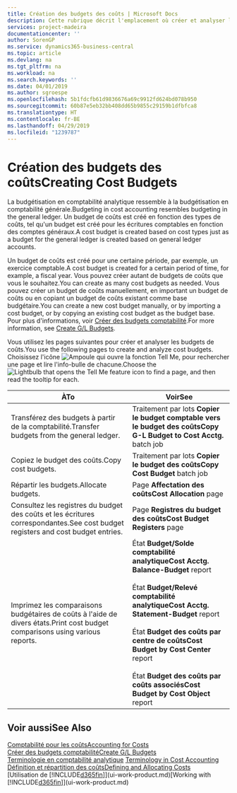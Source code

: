 ```yaml
---
title: Création des budgets des coûts | Microsoft Docs
description: Cette rubrique décrit l'emplacement où créer et analyser les budgets des coûts.
services: project-madeira
documentationcenter: ''
author: SorenGP
ms.service: dynamics365-business-central
ms.topic: article
ms.devlang: na
ms.tgt_pltfrm: na
ms.workload: na
ms.search.keywords: ''
ms.date: 04/01/2019
ms.author: sgroespe
ms.openlocfilehash: 5b1fdcfb61d9836676a69c9912fd624bd078b950
ms.sourcegitcommit: 60b87e5eb32bb408dd65b9855c29159b1dfbfca8
ms.translationtype: HT
ms.contentlocale: fr-BE
ms.lasthandoff: 04/29/2019
ms.locfileid: "1239787"
---
```

# <a name="creating-cost-budgets"></a><span data-ttu-id="285b7-103">Création des budgets des coûts</span><span class="sxs-lookup"><span data-stu-id="285b7-103">Creating Cost Budgets</span></span>
<span data-ttu-id="285b7-104">La budgétisation en comptabilité analytique ressemble à la budgétisation en comptabilité générale.</span><span class="sxs-lookup"><span data-stu-id="285b7-104">Budgeting in cost accounting resembles budgeting in the general ledger.</span></span> <span data-ttu-id="285b7-105">Un budget de coûts est créé en fonction des types de coûts, tel qu'un budget est créé pour les écritures comptables en fonction des comptes généraux.</span><span class="sxs-lookup"><span data-stu-id="285b7-105">A cost budget is created based on cost types just as a budget for the general ledger is created based on general ledger accounts.</span></span>  

<span data-ttu-id="285b7-106">Un budget de coûts est créé pour une certaine période, par exemple, un exercice comptable.</span><span class="sxs-lookup"><span data-stu-id="285b7-106">A cost budget is created for a certain period of time, for example, a fiscal year.</span></span> <span data-ttu-id="285b7-107">Vous pouvez créer autant de budgets de coûts que vous le souhaitez.</span><span class="sxs-lookup"><span data-stu-id="285b7-107">You can create as many cost budgets as needed.</span></span> <span data-ttu-id="285b7-108">Vous pouvez créer un budget de coûts manuellement, en important un budget de coûts ou en copiant un budget de coûts existant comme base budgétaire.</span><span class="sxs-lookup"><span data-stu-id="285b7-108">You can create a new cost budget manually, or by importing a cost budget, or by copying an existing cost budget as the budget base.</span></span> <span data-ttu-id="285b7-109">Pour plus d'informations, voir [Créer des budgets comptabilité](finance-how-create-budgets.md).</span><span class="sxs-lookup"><span data-stu-id="285b7-109">For more information, see [Create G/L Budgets](finance-how-create-budgets.md).</span></span>

<span data-ttu-id="285b7-110">Vous utilisez les pages suivantes pour créer et analyser les budgets de coûts.</span><span class="sxs-lookup"><span data-stu-id="285b7-110">You use the following pages to create and analyze cost budgets.</span></span> <span data-ttu-id="285b7-111">Choisissez l'icône ![Ampoule qui ouvre la fonction Tell Me](media/ui-search/search_small.png "Dites-moi ce que vous voulez faire"), pour rechercher une page et lire l'info-bulle de chacune.</span><span class="sxs-lookup"><span data-stu-id="285b7-111">Choose the ![Lightbulb that opens the Tell Me feature](media/ui-search/search_small.png "Tell me what you want to do") icon to find a page, and then read the tooltip for each.</span></span>

|<span data-ttu-id="285b7-112">À</span><span class="sxs-lookup"><span data-stu-id="285b7-112">To</span></span>|<span data-ttu-id="285b7-113">Voir</span><span class="sxs-lookup"><span data-stu-id="285b7-113">See</span></span>|  
|--------|---------|  
|<span data-ttu-id="285b7-114">Transférez des budgets à partir de la comptabilité.</span><span class="sxs-lookup"><span data-stu-id="285b7-114">Transfer budgets from the general ledger.</span></span>|<span data-ttu-id="285b7-115">Traitement par lots **Copier le budget comptable vers le budget des coûts**</span><span class="sxs-lookup"><span data-stu-id="285b7-115">**Copy G-L Budget to Cost Acctg.** batch job</span></span>|  
|<span data-ttu-id="285b7-116">Copiez le budget des coûts.</span><span class="sxs-lookup"><span data-stu-id="285b7-116">Copy cost budgets.</span></span>|<span data-ttu-id="285b7-117">Traitement par lots **Copier le budget des coûts**</span><span class="sxs-lookup"><span data-stu-id="285b7-117">**Copy Cost Budget** batch job</span></span>|  
|<span data-ttu-id="285b7-118">Répartir les budgets.</span><span class="sxs-lookup"><span data-stu-id="285b7-118">Allocate budgets.</span></span>|<span data-ttu-id="285b7-119">Page **Affectation des coûts**</span><span class="sxs-lookup"><span data-stu-id="285b7-119">**Cost Allocation** page</span></span>|  
|<span data-ttu-id="285b7-120">Consultez les registres du budget des coûts et les écritures correspondantes.</span><span class="sxs-lookup"><span data-stu-id="285b7-120">See cost budget registers and cost budget entries.</span></span>|<span data-ttu-id="285b7-121">Page **Registres du budget des coûts**</span><span class="sxs-lookup"><span data-stu-id="285b7-121">**Cost Budget Registers** page</span></span>|  
|<span data-ttu-id="285b7-122">Imprimez les comparaisons budgétaires de coûts à l'aide de divers états.</span><span class="sxs-lookup"><span data-stu-id="285b7-122">Print cost budget comparisons using various reports.</span></span>|<span data-ttu-id="285b7-123">État **Budget/Solde comptabilité analytique**</span><span class="sxs-lookup"><span data-stu-id="285b7-123">**Cost Acctg. Balance-Budget** report</span></span><br /><br /> <span data-ttu-id="285b7-124">État **Budget/Relevé comptabilité analytique**</span><span class="sxs-lookup"><span data-stu-id="285b7-124">**Cost Acctg. Statement-Budget** report</span></span><br /><br /> <span data-ttu-id="285b7-125">État **Budget des coûts par centre de coûts**</span><span class="sxs-lookup"><span data-stu-id="285b7-125">**Cost Budget by Cost Center** report</span></span><br /><br /> <span data-ttu-id="285b7-126">État **Budget des coûts par coûts associés**</span><span class="sxs-lookup"><span data-stu-id="285b7-126">**Cost Budget by Cost Object** report</span></span>|  

## <a name="see-also"></a><span data-ttu-id="285b7-127">Voir aussi</span><span class="sxs-lookup"><span data-stu-id="285b7-127">See Also</span></span>  
[<span data-ttu-id="285b7-128">Comptabilité pour les coûts</span><span class="sxs-lookup"><span data-stu-id="285b7-128">Accounting for Costs</span></span>](finance-manage-cost-accounting.md)  
[<span data-ttu-id="285b7-129">Créer des budgets comptabilité</span><span class="sxs-lookup"><span data-stu-id="285b7-129">Create G/L Budgets</span></span>](finance-how-create-budgets.md)  
<span data-ttu-id="285b7-130">[Terminologie en comptabilité analytique](finance-terminology-in-cost-accounting.md) </span><span class="sxs-lookup"><span data-stu-id="285b7-130">[Terminology in Cost Accounting](finance-terminology-in-cost-accounting.md) </span></span>  
[<span data-ttu-id="285b7-131">Définition et répartition des coûts</span><span class="sxs-lookup"><span data-stu-id="285b7-131">Defining and Allocating Costs</span></span>](finance-define-and-allocate-costs.md)  
<span data-ttu-id="285b7-132">[Utilisation de [!INCLUDE[d365fin](includes/d365fin_md.md)]](ui-work-product.md)</span><span class="sxs-lookup"><span data-stu-id="285b7-132">[Working with [!INCLUDE[d365fin](includes/d365fin_md.md)]](ui-work-product.md)</span></span>
